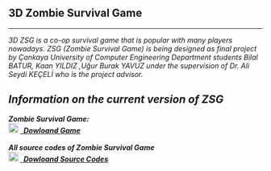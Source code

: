 ## 3D Zombie Survival Game 
***
<i>3D ZSG is a co-op survival game that is popular with many players nowadays. ZSG (Zombie Survival Game) is being designed as final project by Çankaya University of Computer Engineering Department students Bilal BATUR, Kaan YILDIZ ,Uğur Burak YAVUZ under the supervision of  Dr. Ali Seydi KEÇELİ who is the project advisor.


##   Information on the current version of ZSG

 
<b>Zombie Survival Game:<br>
<img src="https://media1.giphy.com/media/Vaq88nJ695rAv6NMJV/giphy.gif" alt="Girl in a jacket" width="20" height="20">
<a href="https://drive.google.com/file/d/1OzNoghzanHl6yn1rlJ4DAf3Ksxwg5qtE/view?usp=sharing"> <b>&nbsp;&nbsp;Dowloand Game</a><br><br>
<b>All source codes of Zombie Survival Game<br>
<img src="https://media1.giphy.com/media/Vaq88nJ695rAv6NMJV/giphy.gif" alt="Girl in a jacket" width="20" height="20">
<a href="https://drive.google.com/file/d/11d-tkOZlqojJVrAorU6VR8bqenqDVLUV/view"> <b>&nbsp;&nbsp;Dowloand Source Codes</a>








